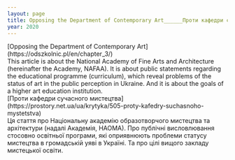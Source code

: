 ```yaml
---
layout: page
title: Opposing the Department of Contemporary Art______Проти кафедри сучасного мистецтвa
year: 2020
---
```


<section markdown="1" class="EN">
[Opposing the Department of Contemporary Art](https://odszkolnic.pl/en/chapter_3/) <br>
This article is about the National Academy of Fine Arts and Architecture (hereinafter the Academy, NAFAA). It is about public statements regarding the educational programme (curriculum), which reveal problems of the status of art in the public perception in Ukraine. And it is about the goals of a higher art education institution.
</section>


<section markdown="1" class="UKR>">
[Проти кафедри сучасного мистецтвa](https://prostory.net.ua/ua/krytyka/505-proty-kafedry-suchasnoho-mystetstva) <br>
Ця стаття про Національну академію образотворчого мистецтва та архітектури (надалі Академія, НАОМА). Про публічні висловлювання стосовно освітньої програми, які оприявнюють проблеми статусу мистецтва в громадській уяві в Україні. Та про цілі вищого закладу мистецької освіти.
</section>